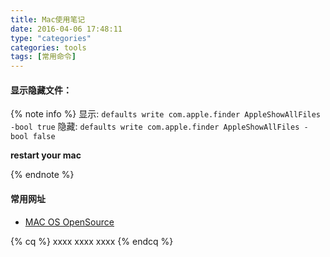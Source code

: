 ```yaml
---
title: Mac使用笔记
date: 2016-04-06 17:48:11
type: "categories"
categories: tools
tags: [常用命令]
---
```



#### 显示隐藏文件：  
{% note info %} 
显示: `defaults write com.apple.finder AppleShowAllFiles -bool true`
隐藏: `defaults write com.apple.finder AppleShowAllFiles -bool false`

**restart your mac**

{% endnote %}
<!--more-->

#### 常用网址
- [MAC OS OpenSource](https://opensource.apple.com)

{% cq %} xxxx xxxx xxxx {% endcq %}


